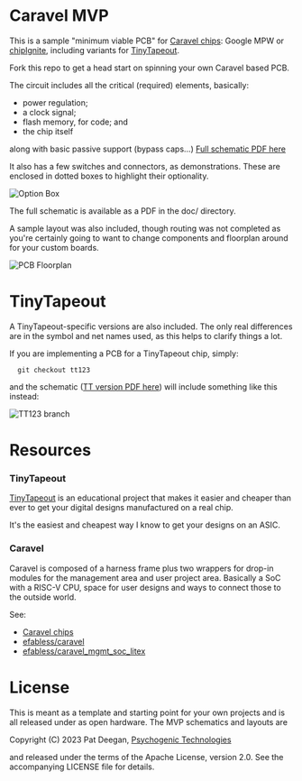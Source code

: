 # Caravel MVP

This is a sample "minimum viable PCB" for [Caravel chips](https://caravel-harness.readthedocs.io/en/latest/): Google MPW or [chipIgnite](https://info.efabless.com/chipignite-v2), including variants for [TinyTapeout](https://tinytapeout.com/).

Fork this repo to get a head start on spinning your own Caravel based PCB.

The circuit includes all the critical (required) elements, basically:

  * power regulation;
  * a clock signal;
  * flash memory, for code; and
  * the chip itself

along with basic passive support (bypass caps...) [Full schematic PDF here](doc/caravel-mvp.pdf)


It also has a few switches and connectors, as demonstrations.  These are enclosed in dotted boxes to highlight their optionality.

![Option Box](https://raw.githubusercontent.com/psychogenic/caravel-mvp/main/doc/img/schem-optionbox.jpg)


The full schematic is available as a PDF in the doc/ directory.

A sample layout was also included, though routing was not completed as you're certainly going to want to change components and floorplan around for your custom boards.


![PCB Floorplan](https://raw.githubusercontent.com/psychogenic/caravel-mvp/main/doc/img/caravel-mvp-floorplan-sample.jpg)


# TinyTapeout

A TinyTapeout-specific versions are also included. The only real differences are in the symbol and net names used, as this helps to clarify things a lot.

If you are implementing a PCB for a TinyTapeout chip, simply:

```
  git checkout tt123
```

and the schematic ([TT version PDF here](doc/caravel-mvp-tinytapeout.pdf)) will include something like this instead:

![TT123 branch](https://raw.githubusercontent.com/psychogenic/caravel-mvp/main/doc/img/tt123-branch.jpg)




# Resources

### TinyTapeout
[TinyTapeout](https://tinytapeout.com/) is an educational project that makes it easier and cheaper than ever to get your digital designs manufactured on a real chip.

It's the easiest and cheapest way I know to get your designs on an ASIC.



### Caravel

Caravel is composed of a harness frame plus two wrappers for drop-in modules for the management area and user project area.  Basically a SoC with a RISC-V CPU, space for user designs and ways to connect those to the outside world.

See:
 * [Caravel chips](https://caravel-harness.readthedocs.io/en/latest/)
 * [efabless/caravel](https://github.com/efabless/caravel)
 * [efabless/caravel_mgmt_soc_litex](https://github.com/efabless/caravel_mgmt_soc_litex)
 







# License

This is meant as a template and starting point for your own projects and is all released under as open hardware.  The MVP schematics and layouts are

  Copyright (C) 2023 Pat Deegan, [Psychogenic Technologies](https://psychogenic.com)

and released under the terms of the Apache License, version 2.0.  See the accompanying LICENSE file for details.

